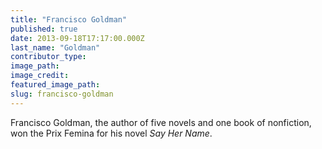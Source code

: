 ```yaml
---
title: "Francisco Goldman"
published: true
date: 2013-09-18T17:17:00.000Z
last_name: "Goldman"
contributor_type:
image_path:
image_credit:
featured_image_path:
slug: francisco-goldman
---
```


Francisco Goldman, the author of five novels and one book of nonfiction, won the Prix Femina for his novel _Say Her Name_.

